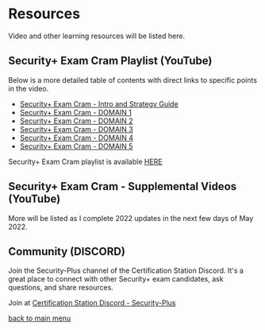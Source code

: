 # Resources

Video and other learning resources will be listed here.

## Security+ Exam Cram Playlist (YouTube)

Below is a more detailed table of contents with direct links to specific points in the video.

- [Security+ Exam Cram - Intro and Strategy Guide](https://youtu.be/UnPlkq2waKU)
- [Security+ Exam Cram - DOMAIN 1](https://youtu.be/4HGQ0uYeSaA)
- [Security+ Exam Cram - DOMAIN 2](https://youtu.be/tvzfD9ET-Lk)
- [Security+ Exam Cram - DOMAIN 3](https://youtu.be/CdBD5aFLUEc)
- [Security+ Exam Cram - DOMAIN 4](https://youtu.be/sA8_tsJh3zU)
- [Security+ Exam Cram - DOMAIN 5](https://youtu.be/pTGOL5I2-gs)

Security+ Exam Cram playlist is available [HERE](https://youtube.com/playlist?list=PL7XJSuT7Dq_VD3eHXQf3Ld2ceBSFCayns)

## Security+ Exam Cram - Supplemental Videos (YouTube)

More will be listed as I complete 2022 updates in the next few days of May 2022.

## Community (DISCORD)

Join the Security-Plus channel of the Certification Station Discord. It's a great place to connect with other Security+ exam candidates, ask questions, and share resources.

Join at [Certification Station Discord - Security-Plus](https://discord.gg/jQcrHuWS)

[back to main menu](https://github.com/pzerger/comptiaexamcram/blob/main/README.md)